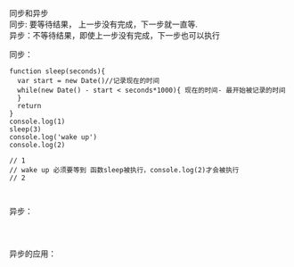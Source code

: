 同步和异步<br>
同步: 要等待结果， 上一步没有完成，下一步就一直等.<br>
异步：不等待结果，即使上一步没有完成，下一步也可以执行<br>

同步：
```
function sleep(seconds){
  var start = new Date()//记录现在的时间
  while(new Date() - start < seconds*1000){ 现在的时间- 最开始被记录的时间
  }
  return 
}
console.log(1)
sleep(3)
console.log('wake up')
console.log(2)

// 1
// wake up 必须要等到 函数sleep被执行，console.log(2)才会被执行
// 2 



```
异步：
```



```
异步的应用：

```



```
